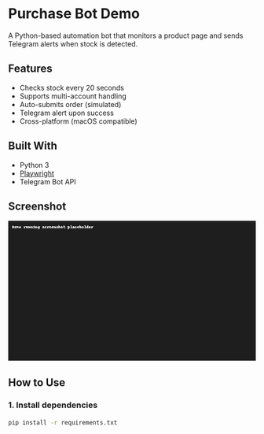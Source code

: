 
# Purchase Bot Demo

A Python-based automation bot that monitors a product page and sends Telegram alerts when stock is detected.


## Features
- Checks stock every 20 seconds
- Supports multi-account handling
- Auto-submits order (simulated)
- Telegram alert upon success
- Cross-platform (macOS compatible)

## Built With
- Python 3
- [Playwright](https://playwright.dev/python/)
- Telegram Bot API

## Screenshot
![demo](screenshot.png)

## How to Use

### 1. Install dependencies
```bash
pip install -r requirements.txt
